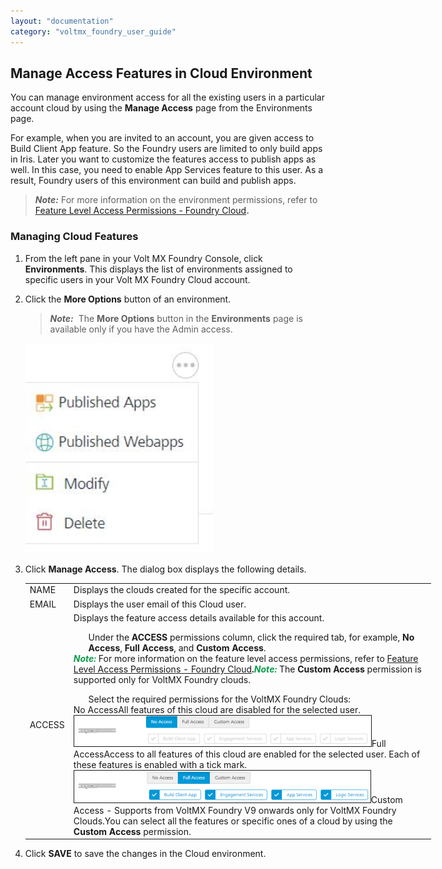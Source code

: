 ```yaml
---
layout: "documentation"
category: "voltmx_foundry_user_guide"
---
```

                               

Manage Access Features in Cloud Environment
-------------------------------------------

You can manage environment access for all the existing users in a particular account cloud by using the **Manage Access** page from the Environments page.

For example, when you are invited to an account, you are given access to Build Client App feature. So the Foundry users are limited to only build apps in Iris. Later you want to customize the features access to publish apps as well. In this case, you need to enable App Services feature to this user. As a result, Foundry users of this environment can build and publish apps.

> **_Note:_** For more information on the environment permissions, refer to [Feature Level Access Permissions - Foundry Cloud](#RolesPermissions-FoundryCloud)**.**

### Managing Cloud Features

1.  From the left pane in your Volt MX Foundry Console, click **Environments**. This displays the list of environments assigned to specific users in your Volt MX Foundry Cloud account.
2.  Click the **More Options** button of an environment.
    
    > **_Note:_**  The **More Options** button in the **Environments** page is available only if you have the Admin access.
    
    ![](Resources/Images/Clouds_settings.png)
    
3.  Click **Manage Access**. The dialog box displays the following details.
    
    <table style="mc-table-style: url('Resources/TableStyles/Basic.css');width: 649px;" class="TableStyle-Basic" cellspacing="0"><colgroup><col class="TableStyle-Basic-Column-Column1"><col class="TableStyle-Basic-Column-Column1"></colgroup><tbody><tr class="TableStyle-Basic-Body-Body1"><td class="TableStyle-Basic-BodyE-Column1-Body1">NAME</td><td class="TableStyle-Basic-BodyD-Column1-Body1">Displays the clouds created for the specific account.</td></tr><tr class="TableStyle-Basic-Body-Body1"><td class="TableStyle-Basic-BodyE-Column1-Body1">EMAIL</td><td class="TableStyle-Basic-BodyD-Column1-Body1">Displays the user email of this Cloud user.</td></tr><tr class="TableStyle-Basic-Body-Body1"><td class="TableStyle-Basic-BodyB-Column1-Body1">ACCESS</td><td class="TableStyle-Basic-BodyA-Column1-Body1">Displays the feature access details available for this account.<ol style="list-style-type: lower-roman;">Under the <b>ACCESS</b> permissions column, click the required tab, for example, <b>No Access</b>, <b>Full Access</b>, and <b>Custom Access</b>.</ol><span class="autonumber"><span><b><i><span style="color: #0a9c4a;" class="mcFormatColor">Note: </span></i></b></span></span>For more information on the feature level access permissions, refer to <a href="Settings_Cloud.html#RolesPermissions-FoundryCloud">Feature Level Access Permissions - Foundry Cloud</a><b>.</b><span class="autonumber"><span><b><i><span style="color: #0a9c4a;" class="mcFormatColor">Note: </span></i></b></span></span>The <b>Custom Access</b> permission is supported only for <span class="MyVariablesVoltMX">VoltMX</span>&nbsp;Foundry clouds.<ol style="list-style-type: lower-roman;" data-mc-continue="true">Select the required permissions for the <span class="MyVariablesVoltMX">VoltMX</span> Foundry Clouds:</ol>No Access<span style="font-weight: normal;">All features of this cloud are disabled for the selected user.</span><img src="Resources/Images/FoundryCloudNoAccess_475x49.png" style="border-left-style: solid;border-left-width: 1px;border-left-color: ;border-right-style: solid;border-right-width: 1px;border-right-color: ;border-top-style: solid;border-top-width: 1px;border-top-color: ;border-bottom-style: solid;border-bottom-width: 1px;border-bottom-color: ;width: 475;height: 49;">Full AccessAccess to all features of this cloud are enabled for the selected user. Each of these features is enabled with a tick mark.<img src="Resources/Images/FoundryCloudFullAccess_474x51.png" style="border-left-style: solid;border-left-width: 1px;border-left-color: ;border-right-style: solid;border-right-width: 1px;border-right-color: ;border-top-style: solid;border-top-width: 1px;border-top-color: ;border-bottom-style: solid;border-bottom-width: 1px;border-bottom-color: ;width: 474;height: 51;">Custom Access - <span style="font-weight: normal;">Supports from <span class="MyVariablesVoltMX">VoltMX</span> Foundry V9 onwards only for <span class="MyVariablesVoltMX">VoltMX</span> Foundry Clouds.</span><span style="font-weight: normal;">You can select all the features or specific ones of a cloud by using the <b>Custom Access</b> permission.</span></td></tr></tbody></table>
    
4.  Click **SAVE** to save the changes in the Cloud environment.
